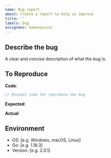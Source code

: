 ```yaml
---
name: Bug report
about: Create a report to help us improve
title: ''
labels: bug
assignees: makenowjust
---
```


## Describe the bug

A clear and concise description of what the bug is.

## To Reproduce

**Code**:

```go
// Minimal code for reproduce the bug
```

**Expected**:

**Actual**:

## Environment

- OS: [e.g. Windows, macOS, Linux]
- Go: [e.g. 1.18.3]
- Version: [e.g. 2.0.1]
